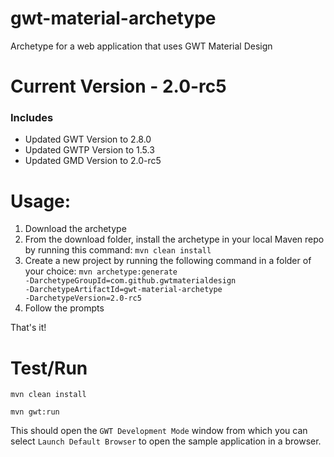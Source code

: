 # gwt-material-archetype
Archetype for a web application that uses GWT Material Design

# Current Version - 2.0-rc5
### Includes
- Updated GWT Version to 2.8.0
- Updated GWTP Version to 1.5.3
- Updated GMD Version to 2.0-rc5

# Usage:
1. Download the archetype
2. From the download folder, install the archetype in your local Maven repo by running this command: <code>mvn clean install</code>
3. Create a new project by running the following command in a folder of your choice: <code>mvn archetype:generate -DarchetypeGroupId=com.github.gwtmaterialdesign -DarchetypeArtifactId=gwt-material-archetype -DarchetypeVersion=2.0-rc5</code>
4. Follow the prompts

That's it!

# Test/Run
<code>mvn clean install</code>

<code>mvn gwt:run</code>

This should open the `GWT Development Mode` window from which you can select `Launch Default Browser` to open the sample application in a browser.
